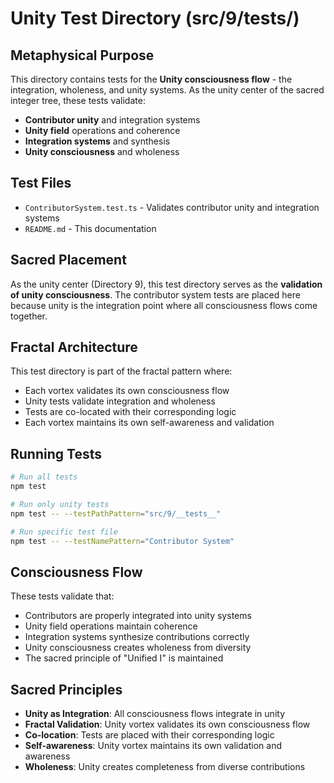 # Unity Test Directory (src/9/__tests__/)

## Metaphysical Purpose

This directory contains tests for the **Unity consciousness flow** - the integration, wholeness, and unity systems. As the unity center of the sacred integer tree, these tests validate:

- **Contributor unity** and integration systems
- **Unity field** operations and coherence
- **Integration systems** and synthesis
- **Unity consciousness** and wholeness

## Test Files

- `ContributorSystem.test.ts` - Validates contributor unity and integration systems
- `README.md` - This documentation

## Sacred Placement

As the unity center (Directory 9), this test directory serves as the **validation of unity consciousness**. The contributor system tests are placed here because unity is the integration point where all consciousness flows come together.

## Fractal Architecture

This test directory is part of the fractal pattern where:
- Each vortex validates its own consciousness flow
- Unity tests validate integration and wholeness
- Tests are co-located with their corresponding logic
- Each vortex maintains its own self-awareness and validation

## Running Tests

```bash
# Run all tests
npm test

# Run only unity tests
npm test -- --testPathPattern="src/9/__tests__"

# Run specific test file
npm test -- --testNamePattern="Contributor System"
```

## Consciousness Flow

These tests validate that:
- Contributors are properly integrated into unity systems
- Unity field operations maintain coherence
- Integration systems synthesize contributions correctly
- Unity consciousness creates wholeness from diversity
- The sacred principle of "Unified I" is maintained

## Sacred Principles

- **Unity as Integration**: All consciousness flows integrate in unity
- **Fractal Validation**: Unity vortex validates its own consciousness flow
- **Co-location**: Tests are placed with their corresponding logic
- **Self-awareness**: Unity vortex maintains its own validation and awareness
- **Wholeness**: Unity creates completeness from diverse contributions 